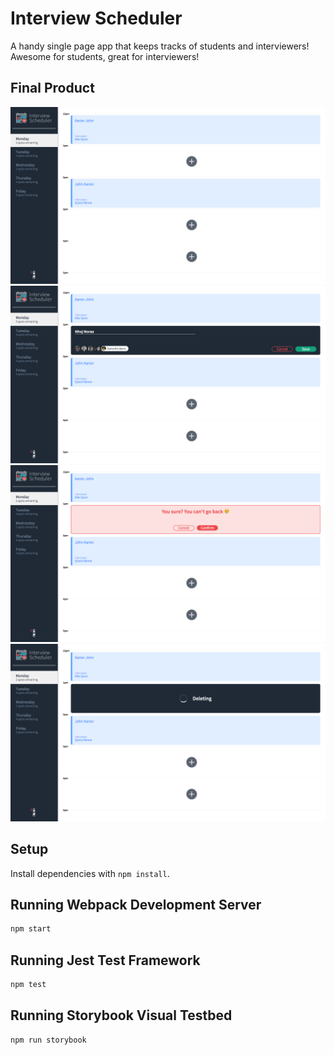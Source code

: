 # Interview Scheduler

A handy single page app that keeps tracks of students and interviewers! Awesome for students, great for interviewers!

## Final Product
!["Daylist"](https://github.com/atagadtad/interviewScheduler/blob/master/docs/appointment-daylist.png?raw=true)
!["Edit"](https://github.com/atagadtad/interviewScheduler/blob/master/docs/appointment-edit.png?raw=true)
!["Confirm"](https://github.com/atagadtad/interviewScheduler/blob/master/docs/appointment-confirm.png?raw=true)
!["Status"](https://github.com/atagadtad/interviewScheduler/blob/master/docs/appointform-status.png?raw=true)

## Setup

Install dependencies with `npm install`.

## Running Webpack Development Server

```sh
npm start
```

## Running Jest Test Framework

```sh
npm test
```

## Running Storybook Visual Testbed

```sh
npm run storybook
```
